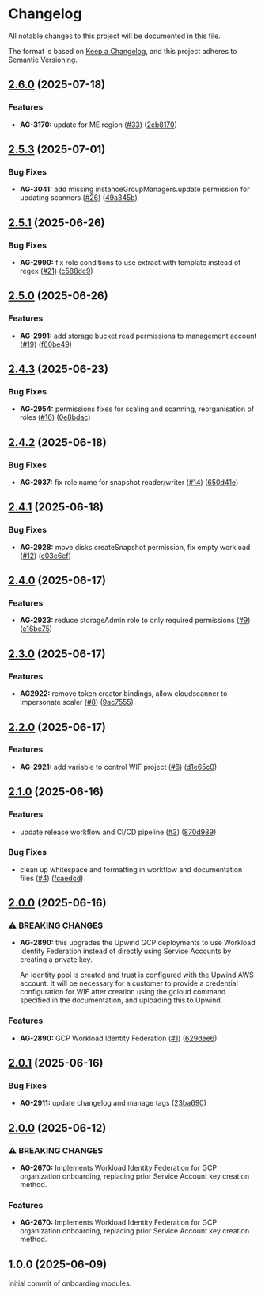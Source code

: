 # Changelog

All notable changes to this project will be documented in this file.

The format is based on [Keep a Changelog](https://keepachangelog.com/en/1.0.0/),
and this project adheres to [Semantic Versioning](https://semver.org/spec/v2.0.0.html).


## [2.6.0](https://github.com/upwindsecurity/terraform-google-onboarding/compare/v2.5.3...v2.6.0) (2025-07-18)

### Features

* **AG-3170:** update for ME region ([#33](https://github.com/upwindsecurity/terraform-google-onboarding/issues/33)) ([2cb8170](https://github.com/upwindsecurity/terraform-google-onboarding/commit/2cb81702ccddf84a784c4373f5b48dc45aa23c35))

## [2.5.3](https://github.com/upwindsecurity/terraform-google-onboarding/compare/v2.5.2...v2.5.3) (2025-07-01)

### Bug Fixes

* **AG-3041:** add missing instanceGroupManagers.update permission for updating scanners ([#26](https://github.com/upwindsecurity/terraform-google-onboarding/issues/26)) ([49a345b](https://github.com/upwindsecurity/terraform-google-onboarding/commit/49a345bc631aebca17850ec116b17c48872ecc48))

## [2.5.1](https://github.com/upwindsecurity/terraform-google-onboarding/compare/v2.5.0...v2.5.1) (2025-06-26)

### Bug Fixes

* **AG-2990:** fix role conditions to use extract with template instead of regex ([#21](https://github.com/upwindsecurity/terraform-google-onboarding/issues/21)) ([c588dc9](https://github.com/upwindsecurity/terraform-google-onboarding/commit/c588dc9b4e2b806d53533a588e7534c8ee0d1288))

## [2.5.0](https://github.com/upwindsecurity/terraform-google-onboarding/compare/v2.4.3...v2.5.0) (2025-06-26)

### Features

* **AG-2991:** add storage bucket read permissions to management account ([#19](https://github.com/upwindsecurity/terraform-google-onboarding/issues/19)) ([f60be49](https://github.com/upwindsecurity/terraform-google-onboarding/commit/f60be49ef4f6213af50e30675f1e67673e831205))

## [2.4.3](https://github.com/upwindsecurity/terraform-google-onboarding/compare/v2.4.2...v2.4.3) (2025-06-23)

### Bug Fixes

* **AG-2954:** permissions fixes for scaling and scanning, reorganisation of roles ([#16](https://github.com/upwindsecurity/terraform-google-onboarding/issues/16)) ([0e8bdac](https://github.com/upwindsecurity/terraform-google-onboarding/commit/0e8bdac89be5e9792e8d156a72ea234859936fb5))

## [2.4.2](https://github.com/upwindsecurity/terraform-google-onboarding/compare/v2.4.1...v2.4.2) (2025-06-18)

### Bug Fixes

* **AG-2937:** fix role name for snapshot reader/writer ([#14](https://github.com/upwindsecurity/terraform-google-onboarding/issues/14)) ([650d41e](https://github.com/upwindsecurity/terraform-google-onboarding/commit/650d41e0017ea8edb40490a231cdf16831185c15))

## [2.4.1](https://github.com/upwindsecurity/terraform-google-onboarding/compare/v2.4.0...v2.4.1) (2025-06-18)

### Bug Fixes

* **AG-2928:** move disks.createSnapshot permission, fix empty workload ([#12](https://github.com/upwindsecurity/terraform-google-onboarding/issues/12)) ([c03e6ef](https://github.com/upwindsecurity/terraform-google-onboarding/commit/c03e6efa15edc998fb7a489cc0c90232d78084e1))

## [2.4.0](https://github.com/upwindsecurity/terraform-google-onboarding/compare/v2.3.0...v2.4.0) (2025-06-17)

### Features

* **AG-2923:** reduce storageAdmin role to only required permissions ([#9](https://github.com/upwindsecurity/terraform-google-onboarding/issues/9)) ([e16bc75](https://github.com/upwindsecurity/terraform-google-onboarding/commit/e16bc7538af8881ddee8b4d124c11fba06a9b02d))


## [2.3.0](https://github.com/upwindsecurity/terraform-google-onboarding/compare/v2.2.0...v2.3.0) (2025-06-17)

### Features

* **AG2922:** remove token creator bindings, allow cloudscanner to impersonate scaler ([#8](https://github.com/upwindsecurity/terraform-google-onboarding/issues/8)) ([9ac7555](https://github.com/upwindsecurity/terraform-google-onboarding/commit/9ac7555b90d3f19c7c9f5e85ce6422396db9d1ef))

## [2.2.0](https://github.com/upwindsecurity/terraform-google-onboarding/compare/v2.1.0...v2.2.0) (2025-06-17)

### Features

* **AG-2921:** add variable to control WIF project ([#6](https://github.com/upwindsecurity/terraform-google-onboarding/issues/6)) ([d1e65c0](https://github.com/upwindsecurity/terraform-google-onboarding/commit/d1e65c0d3430acde20c42f89a7468a59a70a989e))
## [2.1.0](https://github.com/upwindsecurity/terraform-google-onboarding/compare/v2.0.0...v2.1.0) (2025-06-16)

### Features

* update release workflow and CI/CD pipeline ([#3](https://github.com/upwindsecurity/terraform-google-onboarding/issues/3)) ([870d989](https://github.com/upwindsecurity/terraform-google-onboarding/commit/870d98904360cb9b6111b55a8d037081a288f4c8))

### Bug Fixes

* clean up whitespace and formatting in workflow and documentation files ([#4](https://github.com/upwindsecurity/terraform-google-onboarding/issues/4)) ([fcaedcd](https://github.com/upwindsecurity/terraform-google-onboarding/commit/fcaedcddda35d8a8f0a5bbf7f66ebb0cbfef02e4))

## [2.0.0](https://github.com/upwindsecurity/terraform-google-onboarding/compare/v1.0.0...v2.0.0) (2025-06-16)

### ⚠ BREAKING CHANGES

* **AG-2890:** this upgrades the Upwind GCP deployments
    to use Workload Identity Federation instead of directly
    using Service Accounts by creating a private key.

    An identity pool is created and trust is configured with the
    Upwind AWS account. It will be necessary for a customer to
    provide a credential configuration for WIF after creation
    using the gcloud command specified in the documentation, and
    uploading this to Upwind.

### Features

* **AG-2890:** GCP Workload Identity Federation ([#1](https://github.com/upwindsecurity/terraform-google-onboarding/issues/1)) ([629dee6](https://github.com/upwindsecurity/terraform-google-onboarding/commit/629dee6529ebd9945e6f034202a0a938b1a4da4f))

## [2.0.1](https://github.com/upwindsecurity/terraform-google-onboarding/compare/v2.0.0...v2.0.1) (2025-06-16)

### Bug Fixes

* **AG-2911:** update changelog and manage tags ([23ba690](https://github.com/upwindsecurity/terraform-google-onboarding/commit/23ba690e942aeaacccd73395c66a4e65dd86e16f))

## [2.0.0](https://github.com/upwindsecurity/terraform-google-onboarding/compare/v1.0.0...v2.0.0) (2025-06-12)

### ⚠ BREAKING CHANGES

* **AG-2670:** Implements Workload Identity Federation for GCP organization onboarding, replacing prior Service Account key creation method.

### Features

* **AG-2670:** Implements Workload Identity Federation for GCP organization onboarding, replacing prior Service Account key creation method.

## 1.0.0 (2025-06-09)

Initial commit of onboarding modules.
